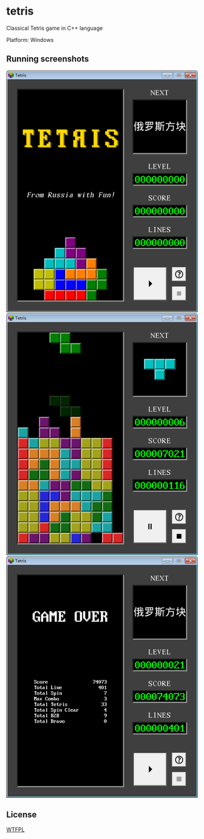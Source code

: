# tetris

Classical Tetris game in C++ language

Platform: Windows

## Running screenshots

![Welcome](https://github.com/Matheritasiv/tetris/raw/main/screenshots/welcome.png)
![Game](https://github.com/Matheritasiv/tetris/raw/main/screenshots/game.png)
![Game Over](https://github.com/Matheritasiv/tetris/raw/main/screenshots/game_over.png)

## License
[WTFPL](http://www.wtfpl.net/txt/copying)
